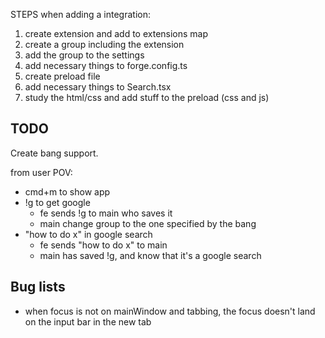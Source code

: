 STEPS when adding a integration:

1. create extension and add to extensions map
2. create a group including the extension
3. add the group to the settings
4. add necessary things to forge.config.ts
5. create preload file
6. add necessary things to Search.tsx
7. study the html/css and add stuff to the preload (css and js)

## TODO

Create bang support.

from user POV:

- cmd+m to show app
- !g to get google
  - fe sends !g to main who saves it
  - main change group to the one specified by the bang
- "how to do x" in google search
  - fe sends "how to do x" to main
  - main has saved !g, and know that it's a google search

## Bug lists

- when focus is not on mainWindow and tabbing, the focus doesn't land on the input bar in the new tab
